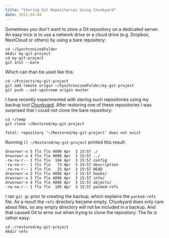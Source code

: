 ```yaml
---
title: "Storing Git Repositories Using Chunkyard"
date: 2021-04-04
---
```


Sometimes you don't want to store a Git repository on a dedicated server. An
easy trick is to use a network drive or a cloud drive (e.g. Dropbox, NextCloud
or others) by using a bare repository:

``` shell
cd ~/SynchronizedFolder
mkdir my-git-project
cd my-git-project
git init --bare
```

Which can than be used like this:

``` shell
cd ~/Projects/my-git-project
git add remote origin ~/SynchronizedFolder/my-git-project
git push --set-upstream origin master
```

I have recently experimented with storing such repositories using my backup tool
[Chunkyard][chunkyard]. After restoring one of these repositories I was
surprised that I could not clone the bare repository:

``` shell
cd ~/temp
git clone ~/Restored/my-git-project
```

``` text
fatal: repository '~/Restored/my-git-project' does not exist
```

Running `ll ~/Restored/my-git-project` printed this result:

``` text
drwxrwxr-x 5 flo flo 4096 Apr  3 15:57 ./
drwxrwxr-x 4 flo flo 4096 Apr  3 15:57 ../
-rw-rw-r-- 1 flo flo  104 Apr  3 15:57 config
-rw-rw-r-- 1 flo flo   73 Apr  3 15:57 description
-rw-rw-r-- 1 flo flo   23 Apr  3 15:57 HEAD
drwxrwxr-x 2 flo flo 4096 Apr  3 15:57 hooks/
drwxrwxr-x 2 flo flo 4096 Apr  3 15:57 info/
drwxrwxr-x 4 flo flo 4096 Apr  3 15:57 objects/
-rw-rw-r-- 1 flo flo  105 Apr  3 15:57 packed-refs
```

I ran `git gc` prior to creating the backup, which explains the `packed-refs`
file. As a result the `refs` directory became empty. Chunkyard does only care
about files, so any empty directory will not be included in a backup. And that
caused Git to error out when trying to clone the repository. The fix is rather
easy:

``` text
cd ~/restored/my-git-project
mkdir refs
```

[chunkyard]: https://github.com/fwinkelbauer/chunkyard
